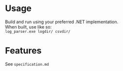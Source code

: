 # Usage

Build and run using your preferred .NET implementation.<br>
When built, use like so:<br>
`log_parser.exe logdir/ csvdir/`

# Features

See `specification.md`

